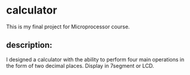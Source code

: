 # calculator
This is my final project for Microprocessor course.
## description:
I designed a calculator with the ability to perform four main operations in the form of two decimal places. Display in 7segment or LCD.
